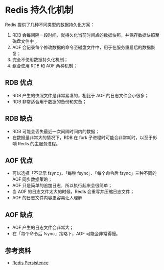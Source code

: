 # Redis 持久化机制

Redis 提供了几种不同类型的数据持久化方案：

1. RDB 会每间隔一段时间，就持久化当前时间点的数据快照，并保存数据快照至磁盘文件中；
2. AOF 会记录每个修改数据的命令至磁盘文件中，用于在服务重启后的数据恢复；
3. 完全不使用数据持久化机制；
4. 组合使用 RDB 和 AOF 两种机制；

## RDB 优点

- RDB 产生的快照文件是非常紧凑的，相比于 AOF 的日志文件会小很多；
- RDB 非常适合用于数据的备份和灾备；

## RDB 缺点

- RDB 可能会丢失最近一次间隔时间内的数据；
- 在数据量非常大的情况下，RDB 在 fork 子进程时可能会非常耗时，以至于影响 Redis 的主服务进程。

## AOF 优点

- 可以选择「不显示 fsync」、「每秒 fsync」、「每个命令后 fsync」三种不同的 AOF 同步数据策略；
- AOF 只是简单的追加日志，所以执行起来会很简单；
- 当 AOF 的日志文件太大的时候，Redis 会重写并压缩日志文件；
- AOF 的日志文件内容更容易让人理解

## AOF 缺点

- AOF 产生的日志文件会非常大；
- 在「每个命令后 fsync」策略下，AOF 可能会非常得慢。

## 参考资料

- [Redis Persistence](https://redis.io/docs/manual/persistence)
